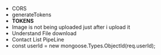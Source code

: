
- CORS
- generateTokens
- **TOKENS**
- Image is not being uploaded just after i upload it
- Understand File download
- Contact List PipeLine
- const userId = new mongoose.Types.ObjectId(req.userId);
